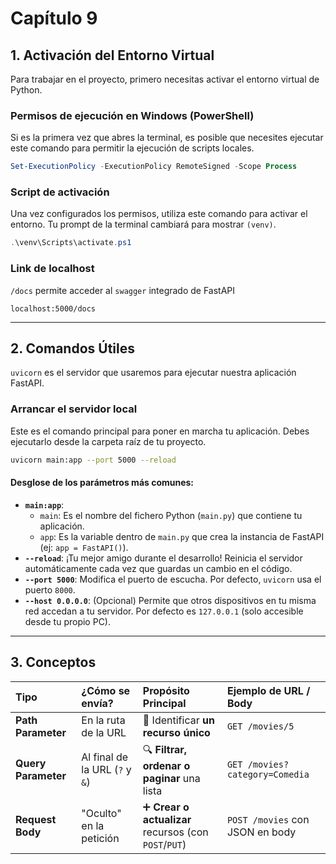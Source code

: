 # Capítulo 9

## 1. Activación del Entorno Virtual

Para trabajar en el proyecto, primero necesitas activar el entorno virtual de Python.

### Permisos de ejecución en Windows (PowerShell)
Si es la primera vez que abres la terminal, es posible que necesites ejecutar este comando para permitir la ejecución de scripts locales.

```powershell
Set-ExecutionPolicy -ExecutionPolicy RemoteSigned -Scope Process
```

### Script de activación
Una vez configurados los permisos, utiliza este comando para activar el entorno. Tu prompt de la terminal cambiará para mostrar `(venv)`.

```powershell
.\venv\Scripts\activate.ps1
```

### Link de localhost
`/docs` permite acceder al `swagger` integrado de FastAPI
```link
localhost:5000/docs
```

---

## 2. Comandos Útiles

`uvicorn` es el servidor que usaremos para ejecutar nuestra aplicación FastAPI.

### Arrancar el servidor local
Este es el comando principal para poner en marcha tu aplicación. Debes ejecutarlo desde la carpeta raíz de tu proyecto.

```bash
uvicorn main:app --port 5000 --reload
```

#### Desglose de los parámetros más comunes:

* **`main:app`**:
    * `main`: Es el nombre del fichero Python (`main.py`) que contiene tu aplicación.
    * `app`: Es la variable dentro de `main.py` que crea la instancia de FastAPI (ej: `app = FastAPI()`).
* **`--reload`**: ¡Tu mejor amigo durante el desarrollo! Reinicia el servidor automáticamente cada vez que guardas un cambio en el código.
* **`--port 5000`**: Modifica el puerto de escucha. Por defecto, `uvicorn` usa el puerto `8000`.
* **`--host 0.0.0.0`**: (Opcional) Permite que otros dispositivos en tu misma red accedan a tu servidor. Por defecto es `127.0.0.1` (solo accesible desde tu propio PC).

---

## 3. Conceptos

| Tipo             | ¿Cómo se envía?                 | Propósito Principal                             | Ejemplo de URL / Body        |
| :--------------- | :------------------------------ | :---------------------------------------------- | :--------------------------- |
| **Path Parameter** | En la ruta de la URL            | 🎯 Identificar **un recurso único** | `GET /movies/5`              |
| **Query Parameter**| Al final de la URL (`?` y `&`) | 🔍 **Filtrar, ordenar o paginar** una lista     | `GET /movies?category=Comedia` |
| **Request Body** | "Oculto" en la petición         | ➕ **Crear o actualizar** recursos (con `POST`/`PUT`) | `POST /movies` con JSON en body |